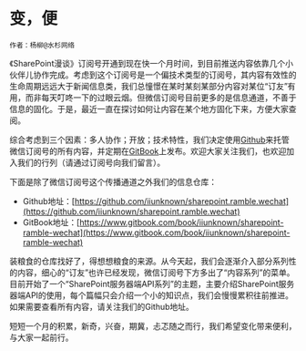 # 变，便
    作者：杨柳@水杉网络

《SharePoint漫谈》订阅号开通到现在快一个月时间，到目前推送内容依靠几个小伙伴儿协作完成。考虑到这个订阅号是一个偏技术类型的订阅号，其内容有效性的生命周期远远大于新闻信息类，我们总憧憬在某时某刻某部分内容对某位“订友”有用，而非每天叮咚一下的过眼云烟。但微信订阅号目前更多的是信息通道，不善于信息的固化。于是，最近一直在探讨如何让内容在某个地方固化下来，方便大家查阅。

综合考虑到三个因素：多人协作；开放；技术特性，我们决定使用[Github](https://github.com/iiunknown/sharepoint.ramble.wechat)来托管微信订阅号的所有内容，并定期在[GitBook](https://www.gitbook.com/book/iiunknown/sharepoint-ramble-wechat)上发布。欢迎大家关注我们，也欢迎加入我们的行列（请通过订阅号向我们留言）。

下面是除了微信订阅号这个传播通道之外我们的信息仓库：

- Github地址：[https://github.com/iiunknown/sharepoint.ramble.wechat](https://github.com/iiunknown/sharepoint.ramble.wechat)
- GitBook地址：[https://www.gitbook.com/book/iiunknown/sharepoint-ramble-wechat](https://www.gitbook.com/book/iiunknown/sharepoint-ramble-wechat)

装粮食的仓库找好了，得想想粮食的来源。从今天起，我们会逐渐介入部分系列性的内容，细心的“订友”也许已经发现，微信订阅号下方多出了“内容系列”的菜单。目前开始了一个“SharePoint服务器端API系列”的主题，主要介绍SharePoint服务器端API的使用，每个篇幅只会介绍一个小的知识点，我们会慢慢累积往前推进。如果需要查看所有内容，请关注我们的Github地址。

短短一个月的积累，新奇，兴奋，期冀，忐忑随之而行，我们希望变化带来便利，与大家一起前行。

